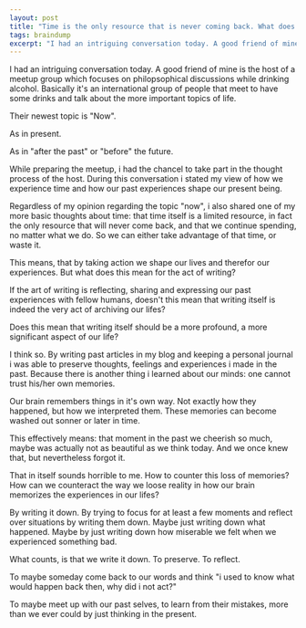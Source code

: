 ```yaml
---
layout: post
title: "Time is the only resource that is never coming back. What does this mean for writing?"
tags: braindump
excerpt: "I had an intriguing conversation today. A good friend of mine is the host of a meetup group which focuses on philopsophical discussions while drinking alcohol. Basically it's an international group of people that meet to have some drinks and talk about the more important topics of life. Their newest topic is Now."
---
```


I had an intriguing conversation today. A good friend of mine is the host of a meetup group which focuses on philopsophical discussions while drinking alcohol. Basically it's an international group of people that meet to have some drinks and talk about the more important topics of life.

Their newest topic is "Now".

As in present.

As in "after the past" or "before" the future.

While preparing the meetup, i had the chancel to take part in the thought process of the host. During this conversation i stated my view of how we experience time and how our past experiences shape our present being.

Regardless of my opinion regarding the topic "now", i also shared one of my more basic thoughts about time: that time itself is a limited resource, in fact the only resource that will never come back, and that we continue spending, no matter what we do. So we can either take advantage of that time, or waste it.

This means, that by taking action we shape our lives and therefor our experiences. But what does this mean for the act of writing?

If the art of writing is reflecting, sharing and expressing our past experiences with fellow humans, doesn't this mean that writing itself is indeed the very act of archiving our lifes?

Does this mean that writing itself should be a more profound, a more significant aspect of our life?

I think so. By writing past articles in my blog and keeping a personal journal i was able to preserve thoughts, feelings and experiences i made in the past. Because there is another thing i learned about our minds: one cannot trust his/her own memories.

Our brain remembers things in it's own way. Not exactly how they happened, but how we interpreted them. These memories can become washed out sonner or later in time.

This effectively means: that moment in the past we cheerish so much, maybe was actually not as beautiful as we think today. And we once knew that, but nevertheless forgot it.

That in itself sounds horrible to me. How to counter this loss of memories? How can we counteract the way we loose reality in how our brain memorizes the experiences in our lifes?

By writing it down. By trying to focus for at least a few moments and reflect over situations by writing them down. Maybe just writing down what happened. Maybe by just writing down how miserable we felt when we experienced something bad.

What counts, is that we write it down. To preserve. To reflect.

To maybe someday come back to our words and think "i used to know what would happen back then, why did i not act?"

To maybe meet up with our past selves, to learn from their mistakes, more than we ever could by just thinking in the present.
